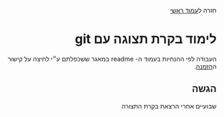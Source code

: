 <div dir="rtl">
<div>
</div>

חזרה ל[עמוד ראשי](../../..)


# לימוד בקרת תצוגה עם git

העבודה לפי ההנחיות בעמוד ה- readme במאגר ששכפלתם ע״י לחיצה על קישור ה[הזמנה][ex3-invitation].

## הגשה
שבועיים אחרי הרצאת בקרת התצורה

<!-- links -->
[ex3-invitation]: https://classroom.github.com/assignment-invitations/302d815bd6bcc2c25d9da02c5a85a054